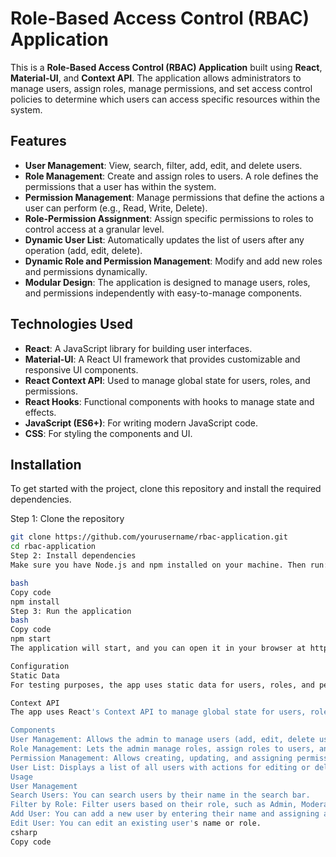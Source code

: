 # Role-Based Access Control (RBAC) Application

This is a **Role-Based Access Control (RBAC) Application** built using **React**, **Material-UI**, and **Context API**. The application allows administrators to manage users, assign roles, manage permissions, and set access control policies to determine which users can access specific resources within the system.

## Features

- **User Management**: View, search, filter, add, edit, and delete users.
- **Role Management**: Create and assign roles to users. A role defines the permissions that a user has within the system.
- **Permission Management**: Manage permissions that define the actions a user can perform (e.g., Read, Write, Delete).
- **Role-Permission Assignment**: Assign specific permissions to roles to control access at a granular level.
- **Dynamic User List**: Automatically updates the list of users after any operation (add, edit, delete).
- **Dynamic Role and Permission Management**: Modify and add new roles and permissions dynamically.
- **Modular Design**: The application is designed to manage users, roles, and permissions independently with easy-to-manage components.

## Technologies Used

- **React**: A JavaScript library for building user interfaces.
- **Material-UI**: A React UI framework that provides customizable and responsive UI components.
- **React Context API**: Used to manage global state for users, roles, and permissions.
- **React Hooks**: Functional components with hooks to manage state and effects.
- **JavaScript (ES6+)**: For writing modern JavaScript code.
- **CSS**: For styling the components and UI.

## Installation

To get started with the project, clone this repository and install the required dependencies.

Step 1: Clone the repository

```bash
git clone https://github.com/yourusername/rbac-application.git
cd rbac-application
Step 2: Install dependencies
Make sure you have Node.js and npm installed on your machine. Then run:

bash
Copy code
npm install
Step 3: Run the application
bash
Copy code
npm start
The application will start, and you can open it in your browser at http://localhost:3000.

Configuration
Static Data
For testing purposes, the app uses static data for users, roles, and permissions. You can modify or add new roles, users, and permissions directly in the mockData.js file.

Context API
The app uses React's Context API to manage global state for users, roles, and permissions. You can find the context in the RoleContext.js file, where the state is initialized and shared across the components.

Components
User Management: Allows the admin to manage users (add, edit, delete users).
Role Management: Lets the admin manage roles, assign roles to users, and view roles.
Permission Management: Allows creating, updating, and assigning permissions to roles.
User List: Displays a list of all users with actions for editing or deleting them.
Usage
User Management
Search Users: You can search users by their name in the search bar.
Filter by Role: Filter users based on their role, such as Admin, Moderator, User.
Add User: You can add a new user by entering their name and assigning a role.
Edit User: You can edit an existing user's name or role.
csharp
Copy code
